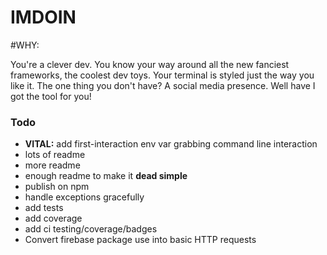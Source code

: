 # IMDOIN

#WHY:

You're a clever dev. You know your way around all the new fanciest frameworks,
the coolest dev toys. Your terminal is styled just the way you like it. The one
thing you don't have? A social media presence. Well have I got the tool for you!


### Todo
* **VITAL:** add first-interaction env var grabbing command line interaction
* lots of readme
* more readme
* enough readme to make it **dead simple**
* publish on npm
* handle exceptions gracefully
* add tests
* add coverage
* add ci testing/coverage/badges
* Convert firebase package use into basic HTTP requests
